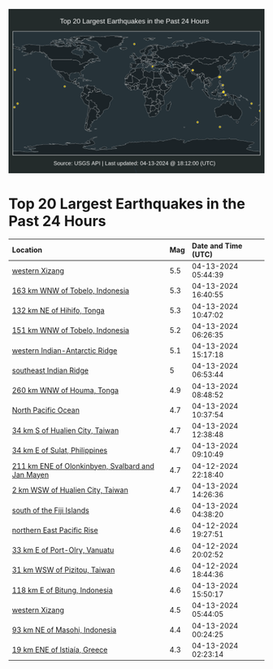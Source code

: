 ![Map](./map.png)

# Top 20 Largest Earthquakes in the Past 24 Hours

| Location | Mag | Date and Time (UTC) |
|:---|:---|:---|
| [western Xizang](https://earthquake.usgs.gov/earthquakes/eventpage/us7000mbuv) | 5.5 | 04-13-2024 05:44:39 |
| [163 km WNW of Tobelo, Indonesia](https://earthquake.usgs.gov/earthquakes/eventpage/us7000mbx7) | 5.3 | 04-13-2024 16:40:55 |
| [132 km NE of Hihifo, Tonga](https://earthquake.usgs.gov/earthquakes/eventpage/us7000mbw6) | 5.3 | 04-13-2024 10:47:02 |
| [151 km WNW of Tobelo, Indonesia](https://earthquake.usgs.gov/earthquakes/eventpage/us7000mbux) | 5.2 | 04-13-2024 06:26:35 |
| [western Indian-Antarctic Ridge](https://earthquake.usgs.gov/earthquakes/eventpage/us7000mbwy) | 5.1 | 04-13-2024 15:17:18 |
| [southeast Indian Ridge](https://earthquake.usgs.gov/earthquakes/eventpage/us7000mbuy) | 5 | 04-13-2024 06:53:44 |
| [260 km WNW of Houma, Tonga](https://earthquake.usgs.gov/earthquakes/eventpage/us7000mbv5) | 4.9 | 04-13-2024 08:48:52 |
| [North Pacific Ocean](https://earthquake.usgs.gov/earthquakes/eventpage/us7000mbw0) | 4.7 | 04-13-2024 10:37:54 |
| [34 km S of Hualien City, Taiwan](https://earthquake.usgs.gov/earthquakes/eventpage/us7000mbwf) | 4.7 | 04-13-2024 12:38:48 |
| [34 km E of Sulat, Philippines](https://earthquake.usgs.gov/earthquakes/eventpage/us7000mbvk) | 4.7 | 04-13-2024 09:10:49 |
| [211 km ENE of Olonkinbyen, Svalbard and Jan Mayen](https://earthquake.usgs.gov/earthquakes/eventpage/us7000mbt9) | 4.7 | 04-12-2024 22:18:40 |
| [2 km WSW of Hualien City, Taiwan](https://earthquake.usgs.gov/earthquakes/eventpage/us7000mbwq) | 4.7 | 04-13-2024 14:26:36 |
| [south of the Fiji Islands](https://earthquake.usgs.gov/earthquakes/eventpage/us7000mbun) | 4.6 | 04-13-2024 04:38:20 |
| [northern East Pacific Rise](https://earthquake.usgs.gov/earthquakes/eventpage/us7000mbsq) | 4.6 | 04-12-2024 19:27:51 |
| [33 km E of Port-Olry, Vanuatu](https://earthquake.usgs.gov/earthquakes/eventpage/us7000mbsu) | 4.6 | 04-12-2024 20:02:52 |
| [31 km WSW of Pizitou, Taiwan](https://earthquake.usgs.gov/earthquakes/eventpage/us7000mbru) | 4.6 | 04-12-2024 18:44:36 |
| [118 km E of Bitung, Indonesia](https://earthquake.usgs.gov/earthquakes/eventpage/us7000mbx2) | 4.6 | 04-13-2024 15:50:17 |
| [western Xizang](https://earthquake.usgs.gov/earthquakes/eventpage/us7000mbuu) | 4.5 | 04-13-2024 05:44:05 |
| [93 km NE of Masohi, Indonesia](https://earthquake.usgs.gov/earthquakes/eventpage/us7000mbu0) | 4.4 | 04-13-2024 00:24:25 |
| [19 km ENE of Istiaía, Greece](https://earthquake.usgs.gov/earthquakes/eventpage/us7000mbu8) | 4.3 | 04-13-2024 02:23:14 |
